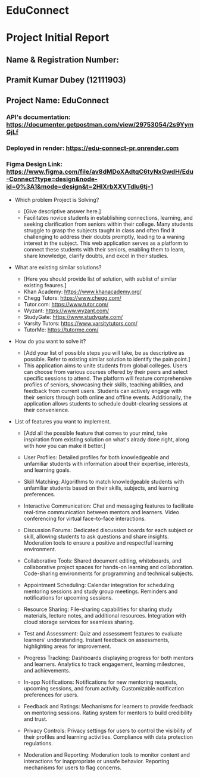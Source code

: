 # EduConnect

# Project Initial Report

## Name & Registration Number:
## Pramit Kumar Dubey (12111903)

## Project Name: EduConnect

### API's documentation: https://documenter.getpostman.com/view/29753054/2s9YymGjLf

### Deployed in render: https://edu-connect-pr.onrender.com

### Figma Design Link: https://www.figma.com/file/av8dMDoXAdtqC6tyNxGwdH/Edu-Connect?type=design&node-id=0%3A1&mode=design&t=2HlXrbXXVTdlu6tj-1




- Which problem Project is Solving?

  - [Give descriptive answer here.]
  - Facilitates novice students in establishing connections, learning, and seeking clarification from seniors within their college. Many students struggle to grasp the subjects taught in class and often find it challenging to address their doubts promptly, leading to a waning interest in the subject. This web application serves as a platform to connect these students with their seniors, enabling them to learn, share knowledge, clarify doubts, and excel in their studies.

- What are existing similar solutions?

  - [Here you should provide list of solution, with sublist of similar existing feaures.]
  - Khan Academy: https://www.khanacademy.org/
  - Chegg Tutors: https://www.chegg.com/
  - Tutor.com: https://www.tutor.com/
  - Wyzant: https://www.wyzant.com/
  - StudyGate: https://www.studygate.com/
  - Varsity Tutors: https://www.varsitytutors.com/
  - TutorMe: https://tutorme.com/

- How do you want to solve it?

  - [Add your list of possible steps you will take, be as descriptive as possible. Refer to existing similar solution to identify the pain point.]
  - This application aims to unite students from global colleges. Users can choose from various courses offered by their peers and select specific sessions to attend. The platform will feature comprehensive profiles of seniors, showcasing their skills, teaching abilities, and feedback from current users. Students can actively engage with their seniors through both online and offline events. Additionally, the application allows students to schedule doubt-clearing sessions at their convenience.

- List of features you want to implement.

  - [Add all the possible feature that comes to your mind, take inspiration from existing solution on what's alrady done right, along with how you can make it better.]

  - User Profiles: Detailed profiles for both knowledgeable and unfamiliar students with information about their expertise, interests, and learning goals.

  - Skill Matching: Algorithms to match knowledgeable students with unfamiliar students based on their skills, subjects, and learning preferences. 

  - Interactive Communication: Chat and messaging features to facilitate real-time communication between mentors and learners.
   Video conferencing for virtual face-to-face interactions. 

  - Discussion Forums: Dedicated discussion boards for each subject or skill, allowing students to ask questions and share insights.
   Moderation tools to ensure a positive and respectful learning environment.

  - Collaborative Tools: Shared document editing, whiteboards, and collaborative project spaces for hands-on learning and collaboration.
   Code-sharing environments for programming and technical subjects.

  - Appointment Scheduling: Calendar integration for scheduling mentoring sessions and study group meetings.
   Reminders and notifications for upcoming sessions.

  - Resource Sharing: File-sharing capabilities for sharing study materials, lecture notes, and additional resources.
   Integration with cloud storage services for seamless sharing.

  - Test and Assessment: Quiz and assessment features to evaluate learners' understanding.
   Instant feedback on assessments, highlighting areas for improvement.

  - Progress Tracking: Dashboards displaying progress for both mentors and learners.
   Analytics to track engagement, learning milestones, and achievements. 

  - In-app Notifications: Notifications for new mentoring requests, upcoming sessions, and forum activity.
   Customizable notification preferences for users.

  - Feedback and Ratings: Mechanisms for learners to provide feedback on mentoring sessions.
   Rating system for mentors to build credibility and trust.

  - Privacy Controls: Privacy settings for users to control the visibility of their profiles and learning activities.
   Compliance with data protection regulations.

  - Moderation and Reporting: Moderation tools to monitor content and interactions for inappropriate or unsafe behavior.
   Reporting mechanisms for users to flag concerns.


  


